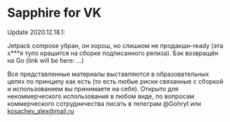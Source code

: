 # Sapphire for VK

Update 2020.12.18.1:

Jetpack compose убран, он хорош, но слишком не продакшн-ready (эта х***я тупо крашится на сборке подписанного релиза).
Бэк возвращён на Go (link will be here: ...)

Все представленные материалы выставляются в образовательных целях по принципу как есть (то есть любые риски связанные с сборкой и использованием вы принимаете на себя).
Открыто для некоммерческого использования в любом виде, по вопросам коммерческого сотрудничества писать в телеграм @Gohryt или kosachev_alex@mail.ru
